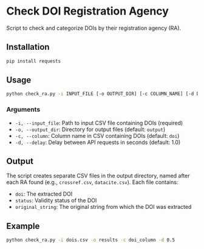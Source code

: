 # Check DOI Registration Agency

Script to check and categorize DOIs by their registration agency (RA).

## Installation

```bash
pip install requests
```


## Usage

```bash
python check_ra.py -i INPUT_FILE [-o OUTPUT_DIR] [-c COLUMN_NAME] [-d DELAY]
```

### Arguments

- `-i, --input_file`: Path to input CSV file containing DOIs (required)
- `-o, --output_dir`: Directory for output files (default: `output`)
- `-c, --column`: Column name in CSV containing DOIs (default: `doi`)
- `-d, --delay`: Delay between API requests in seconds (default: 1.0)

## Output

The script creates separate CSV files in the output directory, named after each RA found (e.g., `crossref.csv`, `datacite.csv`). Each file contains:

- `doi`: The extracted DOI
- `status`: Validity status of the DOI
- `original_string`: The original string from which the DOI was extracted

## Example

```bash
python check_ra.py -i dois.csv -o results -c doi_column -d 0.5
```
